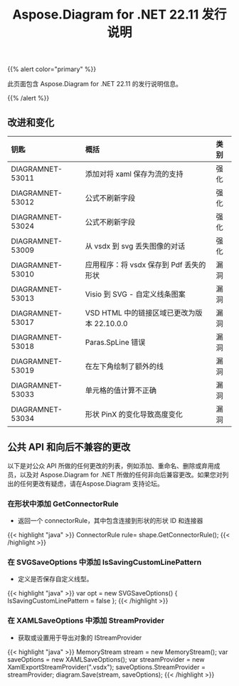 ﻿---
title: Aspose.Diagram for .NET 22.11 发行说明
type: docs
weight: 17
url: /zh/net/aspose-diagram-for-net-22-11-release-notes/
---
{{% alert color="primary" %}} 

此页面包含 Aspose.Diagram for .NET 22.11 的发行说明信息。

{{% /alert %}} 
## **改进和变化**

|**钥匙**|**概括**|**类别**|
|:- |:- |:- |
|DIAGRAMNET-53011|添加对将 xaml 保存为流的支持|强化|
|DIAGRAMNET-53012|公式不刷新字段|强化|
|DIAGRAMNET-53024|公式不刷新字段|强化|
|DIAGRAMNET-53009|从 vsdx 到 svg 丢失图像的对话|强化|
|DIAGRAMNET-53010|应用程序：将 vsdx 保存到 Pdf 丢失的形状|漏洞|
|DIAGRAMNET-53013|Visio 到 SVG - 自定义线条图案|漏洞|
|DIAGRAMNET-53017|VSD HTML 中的链接区域已更改为版本 22.10.0.0|漏洞|
|DIAGRAMNET-53018|Paras.SpLine 错误|漏洞|
|DIAGRAMNET-53019|在左下角绘制了额外的线|漏洞|
|DIAGRAMNET-53033|单元格的值计算不正确|漏洞|
|DIAGRAMNET-53034|形状 PinX 的变化导致高度变化|漏洞|

## **公共 API 和向后不兼容的更改**
以下是对公众 API 所做的任何更改的列表，例如添加、重命名、删除或弃用成员，以及对 Aspose.Diagram for .NET 所做的任何非向后兼容更改。如果您对列出的任何更改有疑虑，请在Aspose.Diagram 支持论坛。

### **在形状中添加 GetConnectorRule**
- 返回一个 connectorRule，其中包含连接到形状的形状 ID 和连接器

{{< highlight "java" >}}
ConnectorRule rule= shape.GetConnectorRule();
{{< /highlight >}}

### **在 SVGSaveOptions 中添加 IsSavingCustomLinePattern**
- 定义是否保存自定义线型。

{{< highlight "java" >}}
var opt = new SVGSaveOptions()
{
     IsSavingCustomLinePattern = false
};
{{< /highlight >}}

### **在 XAMLSaveOptions 中添加 StreamProvider**
- 获取或设置用于导出对象的 IStreamProvider

{{< highlight "java" >}}
MemoryStream stream = new MemoryStream();
var saveOptions = new XAMLSaveOptions();
var streamProvider = new XamlExportStreamProvider(".vsdx");
saveOptions.StreamProvider = streamProvider;
diagram.Save(stream, saveOptions);
{{< /highlight >}}